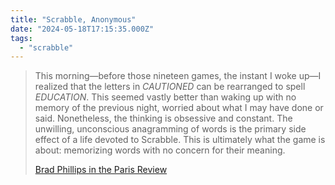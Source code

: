 ```yaml
---
title: "Scrabble, Anonymous"
date: "2024-05-18T17:15:35.000Z"
tags: 
  - "scrabble"
---
```


> This morning—before those nineteen games, the instant I woke up—I realized that the letters in _CAUTIONED_ can be rearranged to spell _EDUCATION_. This seemed vastly better than waking up with no memory of the previous night, worried about what I may have done or said. Nonetheless, the thinking is obsessive and constant. The unwilling, unconscious anagramming of words is the primary side effect of a life devoted to Scrabble. This is ultimately what the game is about: memorizing words with no concern for their meaning.
> 
> [Brad Phillips in the Paris Review](https://www.theparisreview.org/blog/2024/05/15/scrabble-anonymous/)
